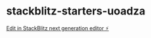 # stackblitz-starters-uoadza

[Edit in StackBlitz next generation editor ⚡️](https://stackblitz.com/~/github.com/adius0711/stackblitz-starters-uoadza)